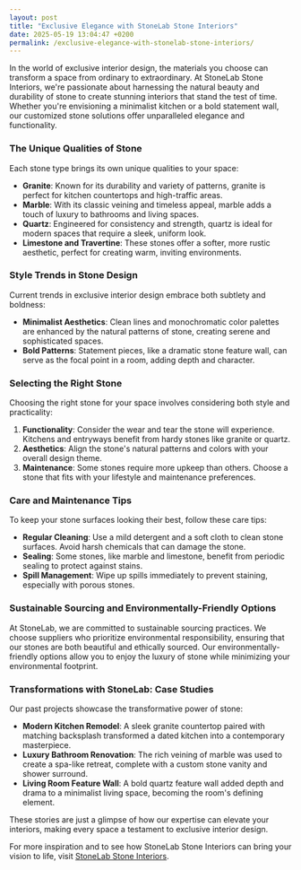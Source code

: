 ```yaml
---
layout: post
title: "Exclusive Elegance with StoneLab Stone Interiors"
date: 2025-05-19 13:04:47 +0200
permalink: /exclusive-elegance-with-stonelab-stone-interiors/
---
```



In the world of exclusive interior design, the materials you choose can transform a space from ordinary to extraordinary. At StoneLab Stone Interiors, we're passionate about harnessing the natural beauty and durability of stone to create stunning interiors that stand the test of time. Whether you're envisioning a minimalist kitchen or a bold statement wall, our customized stone solutions offer unparalleled elegance and functionality.

### The Unique Qualities of Stone

Each stone type brings its own unique qualities to your space:

- **Granite**: Known for its durability and variety of patterns, granite is perfect for kitchen countertops and high-traffic areas.
- **Marble**: With its classic veining and timeless appeal, marble adds a touch of luxury to bathrooms and living spaces.
- **Quartz**: Engineered for consistency and strength, quartz is ideal for modern spaces that require a sleek, uniform look.
- **Limestone and Travertine**: These stones offer a softer, more rustic aesthetic, perfect for creating warm, inviting environments.

### Style Trends in Stone Design

Current trends in exclusive interior design embrace both subtlety and boldness:

- **Minimalist Aesthetics**: Clean lines and monochromatic color palettes are enhanced by the natural patterns of stone, creating serene and sophisticated spaces.
- **Bold Patterns**: Statement pieces, like a dramatic stone feature wall, can serve as the focal point in a room, adding depth and character.

### Selecting the Right Stone

Choosing the right stone for your space involves considering both style and practicality:

1. **Functionality**: Consider the wear and tear the stone will experience. Kitchens and entryways benefit from hardy stones like granite or quartz.
2. **Aesthetics**: Align the stone's natural patterns and colors with your overall design theme.
3. **Maintenance**: Some stones require more upkeep than others. Choose a stone that fits with your lifestyle and maintenance preferences.

### Care and Maintenance Tips

To keep your stone surfaces looking their best, follow these care tips:

- **Regular Cleaning**: Use a mild detergent and a soft cloth to clean stone surfaces. Avoid harsh chemicals that can damage the stone.
- **Sealing**: Some stones, like marble and limestone, benefit from periodic sealing to protect against stains.
- **Spill Management**: Wipe up spills immediately to prevent staining, especially with porous stones.

### Sustainable Sourcing and Environmentally-Friendly Options

At StoneLab, we are committed to sustainable sourcing practices. We choose suppliers who prioritize environmental responsibility, ensuring that our stones are both beautiful and ethically sourced. Our environmentally-friendly options allow you to enjoy the luxury of stone while minimizing your environmental footprint.

### Transformations with StoneLab: Case Studies

Our past projects showcase the transformative power of stone:

- **Modern Kitchen Remodel**: A sleek granite countertop paired with matching backsplash transformed a dated kitchen into a contemporary masterpiece.
- **Luxury Bathroom Renovation**: The rich veining of marble was used to create a spa-like retreat, complete with a custom stone vanity and shower surround.
- **Living Room Feature Wall**: A bold quartz feature wall added depth and drama to a minimalist living space, becoming the room's defining element.

These stories are just a glimpse of how our expertise can elevate your interiors, making every space a testament to exclusive interior design.

For more inspiration and to see how StoneLab Stone Interiors can bring your vision to life, visit [StoneLab Stone Interiors](https://stonelab.se).